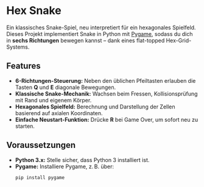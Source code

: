 # Hex Snake

Ein klassisches Snake-Spiel, neu interpretiert für ein hexagonales Spielfeld.  
Dieses Projekt implementiert Snake in Python mit [Pygame](https://www.pygame.org/), sodass du dich in **sechs Richtungen** bewegen kannst – dank eines flat-topped Hex-Grid-Systems.

## Features

- **6-Richtungen-Steuerung:** Neben den üblichen Pfeiltasten erlauben die Tasten **Q** und **E** diagonale Bewegungen.
- **Klassische Snake-Mechanik:** Wachsen beim Fressen, Kollisionsprüfung mit Rand und eigenem Körper.
- **Hexagonales Spielfeld:** Berechnung und Darstellung der Zellen basierend auf axialen Koordinaten.
- **Einfache Neustart-Funktion:** Drücke **R** bei Game Over, um sofort neu zu starten.

## Voraussetzungen

- **Python 3.x:** Stelle sicher, dass Python 3 installiert ist.
- **Pygame:** Installiere Pygame, z. B. über:
  ```bash
  pip install pygame
